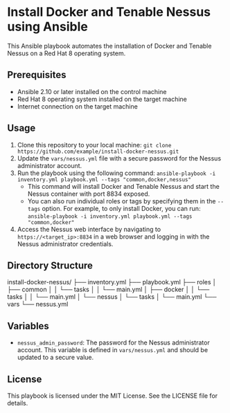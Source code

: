 # Install Docker and Tenable Nessus using Ansible

This Ansible playbook automates the installation of Docker and Tenable Nessus on a Red Hat 8 operating system.

## Prerequisites

- Ansible 2.10 or later installed on the control machine
- Red Hat 8 operating system installed on the target machine
- Internet connection on the target machine

## Usage

1. Clone this repository to your local machine: `git clone https://github.com/example/install-docker-nessus.git`
2. Update the `vars/nessus.yml` file with a secure password for the Nessus administrator account.
3. Run the playbook using the following command: `ansible-playbook -i inventory.yml playbook.yml --tags "common,docker,nessus"`
   - This command will install Docker and Tenable Nessus and start the Nessus container with port 8834 exposed.
   - You can also run individual roles or tags by specifying them in the `--tags` option. For example, to only install Docker, you can run: `ansible-playbook -i inventory.yml playbook.yml --tags "common,docker"`
4. Access the Nessus web interface by navigating to `https://<target_ip>:8834` in a web browser and logging in with the Nessus administrator credentials.

## Directory Structure

install-docker-nessus/
├── inventory.yml
├── playbook.yml
├── roles
│ ├── common
│ │ └── tasks
│ │ └── main.yml
│ ├── docker
│ │ └── tasks
│ │ └── main.yml
│ └── nessus
│ └── tasks
│ └── main.yml
└── vars
└── nessus.yml


## Variables

- `nessus_admin_password`: The password for the Nessus administrator account. This variable is defined in `vars/nessus.yml` and should be updated to a secure value.

## License

This playbook is licensed under the MIT License. See the LICENSE file for details.

